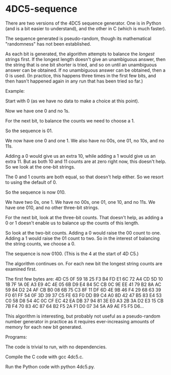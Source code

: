 # 4DC5-sequence

There are two versions of the 4DC5 sequence generator. One is in Python (and is a bit easier to understand), and the other in C (which is much faster).

The sequence generated is pseudo-random, though its mathematical "randomness" has not been established.

As each bit is generated, the algorithm attempts to balance the *longest* strings first. If the longest length doesn't give an unambiguous answer, then the string that is one bit shorter is tried, and so on until an unambiguous answer can be obtained. If no unambiguous answer can be obtained, then a 0 is used. (In practice, this happens three times in the first few bits, and then hasn't happened again in any run that has been tried so far.)

Example:

Start with 0 (as we have no data to make a choice at this point).

Now we have one 0 and no 1s.

For the next bit, to balance the counts we need to choose a 1.

So the sequence is 01.

We now have one 0 and one 1. We also have no 00s, one 01, no 10s, and no 11s.

Adding a 0 would give us an extra 10, while adding a 1 would give us an extra 11. But as both 10 and 11 counts are at zero right now, this doesn't help. So we look at the one-bit strings.

The 0 and 1 counts are both equal, so that doesn't help either. So we resort to using the default of 0.

So the sequence is now 010.

We have two 0s, one 1.
We have no 00s, one 01, one 10, and no 11s.
We have one 010, and no other three-bit strings.

For the next bit, look at the three-bit counts. That doesn't help, as adding a 0 or 1 doesn't enable us to balance up the counts of this length.

So look at the two-bit counts. Adding a 0 would raise the 00 count to one. Adding a 1 would raise the 01 count to two. So in the interest of balancing the string counts, we choose a 0.

The sequence is now 0100. (This is the 4 at the start of 4D C5.)

The algorithm continues on. For each new bit the longest string counts are examined first.

The first few bytes are: 4D C5 0F 59 18 25 F3 B4 FD E1 6C 72 A4 CD 5D 10 1B 7F 1A 0E A3 E9 4C 4E 05 6B D9 E4 84 5C CB 0C 9E EE 41 79 B2 8A AC 59 84 D2 24 AF CB B0 08 6B 75 C3 8F 11 DF 6D 4E 9B 46 F4 29 68 63 39 F0 61 FF 54 0F 3D 39 37 C5 FE 63 F0 DD B9 C4 A0 8D 42 47 B5 83 E4 53 C0 58 D8 54 4C 0C CF EC 42 EA DB 37 94 81 3E E0 A3 2B 3A D2 E3 15 CB 7B F4 70 83 4C 87 64 B2 F5 2A F1 D0 07 34 5A A9 AE F5 F5 D6...

This algorithm is interesting, but probably not useful as a pseudo-random number generator in practice as it requires ever-increasing amounts of memory for each new bit generated.


Programs:

The code is trivial to run, with no dependencies.

Compile the C code with gcc 4dc5.c.

Run the Python code with python 4dc5.py.
